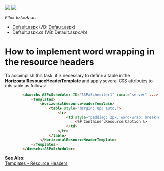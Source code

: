 <!-- default badges list -->
[![](https://img.shields.io/badge/Open_in_DevExpress_Support_Center-FF7200?style=flat-square&logo=DevExpress&logoColor=white)](https://supportcenter.devexpress.com/ticket/details/E3494)
[![](https://img.shields.io/badge/📖_How_to_use_DevExpress_Examples-e9f6fc?style=flat-square)](https://docs.devexpress.com/GeneralInformation/403183)
<!-- default badges end -->
<!-- default file list -->
*Files to look at*:

* [Default.aspx](./CS/WebSite/Default.aspx) (VB: [Default.aspx](./VB/WebSite/Default.aspx))
* [Default.aspx.cs](./CS/WebSite/Default.aspx.cs) (VB: [Default.aspx.vb](./VB/WebSite/Default.aspx.vb))
<!-- default file list end -->
# How to implement word wrapping in the resource headers


<p>To accomplish this task, it is necessary to define a table in the <strong>HorizontalResourceHeaderTemplate</strong> and apply several CSS attributes to this table as follows:</p>

```aspx
        <dxwschs:ASPxScheduler ID="ASPxScheduler1" runat="server" ...>
            <Templates>
                <HorizontalResourceHeaderTemplate>
                    <table style="margin: 0px auto;">
                        <tr>
                            <td style="padding: 2px; word-wrap: break-word; white-space: normal;">
                                <%# Container.Resource.Caption %>
                            </td>
                        </tr>
                    </table>
                </HorizontalResourceHeaderTemplate>
            </Templates>
        </dxwschs:ASPxScheduler>
```

<p> </p><p><strong>See </strong><strong>A</strong><strong>lso:</strong><br />
<a href="http://demos.devexpress.com/ASPxSchedulerDemos/Templates/ResourceHeaderTemplate.aspx"><u>Templates - Resource Headers</u></a><br />
</p>

<br/>



